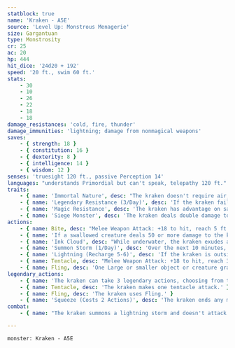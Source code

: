 ```yaml
---
statblock: true
name: 'Kraken - A5E'
source: 'Level Up: Monstrous Menagerie'
size: Gargantuan
type: Monstrosity
cr: 25
ac: 20
hp: 444
hit_dice: '24d20 + 192'
speed: '20 ft., swim 60 ft.'
stats:
    - 30
    - 10
    - 26
    - 22
    - 18
    - 18
damage_resistances: 'cold, fire, thunder'
damage_immunities: 'lightning; damage from nonmagical weapons'
saves:
    - { strength: 18 }
    - { constitution: 16 }
    - { dexterity: 8 }
    - { intelligence: 14 }
    - { wisdom: 12 }
senses: 'truesight 120 ft., passive Perception 14'
languages: "understands Primordial but can't speak, telepathy 120 ft."
traits:
    - { name: 'Immortal Nature', desc: "The kraken doesn't require air, sustenance, or sleep." }
    - { name: 'Legendary Resistance (3/Day)', desc: 'If the kraken fails a saving throw, it can choose to succeed instead. When it does so, it can use its reaction, if available, to attack with its tentacle.' }
    - { name: 'Magic Resistance', desc: 'The kraken has advantage on saving throws against spells and magical effects.' }
    - { name: 'Siege Monster', desc: 'The kraken deals double damage to objects and structures.' }
actions:
    - { name: Bite, desc: "Melee Weapon Attack: +18 to hit, reach 5 ft., one target. Hit: 36 (4d12 + 10) piercing damage. If the target is a Huge or smaller creature grappled by the kraken, the target is swallowed. A swallowed creature is blinded and restrained, its Speed is 0, it has total cover from attacks from outside the kraken, and it takes 42 (12d6) acid damage at the start of each of the kraken's turns." }
    - { name: 'If a swallowed creature deals 50 or more damage to the kraken in a single turn, or if the kraken dies, the kraken vomits up the creature', desc: '' }
    - { name: 'Ink Cloud', desc: "While underwater, the kraken exudes a cloud of ink in a 90-foot-radius sphere. The ink extends around corners, and the area is heavily obscured until the end of the kraken's next turn or until a strong current dissipates the cloud. Each non-kraken creature in the area when the cloud appears makes a DC 24 Constitution saving throw. On a failure, it takes 27 (5d10) poison damage and is poisoned for 1 minute. On a success, it takes half damage. A poisoned creature can repeat the saving throw at the end of each of its turns. ending the effect on a success." }
    - { name: 'Summon Storm (1/Day)', desc: 'Over the next 10 minutes, storm clouds magically gather. At the end of 10 minutes, a storm rages for 1 hour in a 5-mile radius.' }
    - { name: 'Lightning (Recharge 5-6)', desc: 'If the kraken is outside and the weather is stormy, three lightning bolts crack down from the sky, each of which strikes a different target within 120 feet of the kraken. A target makes a DC 24 Dexterity saving throw, taking 28 (8d6) lightning damage or half damage on a save.' }
    - { name: Tentacle, desc: "Melee Weapon Attack: +18 to hit, reach 30 ft., one target. Hit: 28 (4d8 + 10) bludgeoning damage, and the target is grappled (escape DC 26). Until this grapple ends, the target is restrained. A tentacle can be targeted individually by an attack. It shares the kraken's hit points, but if 30 damage is dealt to the tentacle, it releases a creature it is grappling. The kraken can grapple up to 10 creatures." }
    - { name: Fling, desc: 'One Large or smaller object or creature grappled by the kraken is thrown up to 60 feet in a straight line. The target lands prone and takes 21 (6d6) bludgeoning damage. If the kraken throws the target at another creature, that creature makes a DC 26 saving throw, taking the same damage on a failure.' }
legendary_actions:
    - { name: 'The kraken can take 3 legendary actions, choosing from the options below', desc: "Only one legendary action can be used at a time and only at the end of another creature's turn. It regains spent legendary actions at the start of its turn." }
    - { name: Tentacle, desc: 'The kraken makes one tentacle attack.' }
    - { name: Fling, desc: 'The kraken uses Fling.' }
    - { name: 'Squeeze (Costs 2 Actions)', desc: 'The kraken ends any magical effect that is restraining it or reducing its movement and then swims up to half its swim speed without provoking opportunity attacks. During this movement, it can fit through gaps as narrow as 10 feet wide without squeezing.' }
combat:
    - { name: "The kraken summons a lightning storm and doesn't attack until the storm has arrived", desc: 'On its turn, it takes actions in this order of preference: it uses Lightning if it can hit 3 threatening targets, bites if it has a creature grappled, or uses Ink Cloud if underwater. Otherwise, it bites. With its legendary actions, it attacks with its tentacle, or uses Fling if it already has two creatures grappled (saving one of the creatures to bite and swallow). It uses Squeeze to escape confinement and escapes in an Ink Cloud if reduced to 111 hit points or fewer.' }

---
```

```statblock
monster: Kraken - A5E
```

